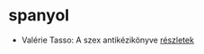 # spanyol

- Valérie Tasso: A szex antikézikönyve [részletek](_details/Val%C3%A9rie%20Tasso.md#id_907)